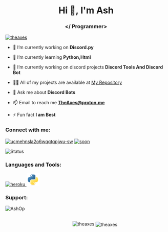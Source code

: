 <h1 align="center">Hi 👋, I'm Ash</h1>
<h3 align="center">&lt;/ Programmer&gt;</h3>

<p align="left"> <a href="https://github.com/ryo-ma/github-profile-trophy"><img src="https://github-profile-trophy.vercel.app/?username=theaxes" alt="theaxes" /></a> </p>

- 🔭 I’m currently working on **Discord.py**

- 🌱 I’m currently learning **Python,Html**

- 🤝 I’m currently working on discord projects **Discord Tools And Discord Bot**

- 👨‍💻 All of my projects are available at [My Repository](https://github.com/TheAxes?tab=repositories)

- 💬 Ask me about **Discord Bots**

- 📫 Email to reach me **TheAxes@proton.me**

- ⚡ Fun fact **I am Best**

<h3 align="left">Connect with me:</h3>
<p align="left">
<a href="https://youtube.com/channel/UCMEhNSLa2O6WQqtqpjwu-sw" target="blank"><img align="center" src="https://raw.githubusercontent.com/rahuldkjain/github-profile-readme-generator/master/src/images/icons/Social/youtube.svg" alt="ucmehnsla2o6wqqtqpjwu-sw" height="30" width="40" /></a>
<a href="https://discord.gg/TbdPeYqkZp" target="blank"><img align="center" src="https://raw.githubusercontent.com/rahuldkjain/github-profile-readme-generator/master/src/images/icons/Social/discord.svg" alt="soon" height="30" width="40" /></a>
</p>

![Status](https://discord.c99.nl/widget/theme-2/609327822531592215.png)

<h3 align="left">Languages and Tools:</h3>
<p align="left"> <a href="https://heroku.com" target="_blank" rel="noreferrer"> <img src="https://www.vectorlogo.zone/logos/heroku/heroku-icon.svg" alt="heroku" width="40" height="40"/> </a> <a href="https://www.python.org" target="_blank" rel="noreferrer"> <img src="https://raw.githubusercontent.com/devicons/devicon/master/icons/python/python-original.svg" alt="python" width="40" height="40"/> </a> </p>

<h3 align="left">Support:</h3>
<p><a href="https://www.buymeacoffee.com/AshOp"> <img align="left" src="https://cdn.buymeacoffee.com/buttons/v2/default-yellow.png" height="50" width="210" alt="AshOp" /></a></p><br><br>

<p><img align="left" src="https://github-readme-stats.vercel.app/api/top-langs?username=theaxes&show_icons=true&locale=en&layout=compact" alt="theaxes" /></p>

<p>&nbsp;<img align="center" src="https://github-readme-stats.vercel.app/api?username=theaxes&show_icons=true&locale=en" alt="theaxes" /></p>
